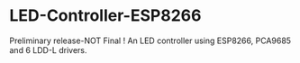 # LED-Controller-ESP8266
Preliminary release-NOT Final !
An LED controller using ESP8266, PCA9685 and 6 LDD-L drivers.
